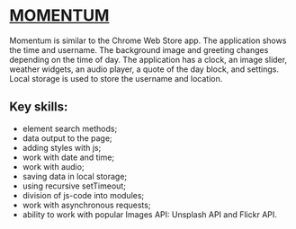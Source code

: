 # [MOMENTUM](https://lidasharova-momentum.netlify.app/) 
Momentum is similar to the Chrome Web Store app. 
The application shows the time and username. 
The background image and greeting changes depending on the time of day.
The application has a clock, an image slider, weather widgets, an audio player, a quote of the day block, and settings. 
Local storage is used to store the username and location.

## Key skills:
- element search methods;
- data output to the page;
- adding styles with js;
- work with date and time;
- work with audio;
- saving data in local storage;
- using recursive setTimeout;
- division of js-code into modules;
- work with asynchronous requests;
- ability to work with popular Images API: Unsplash API and Flickr API.
